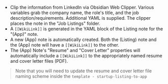 - Clip the information from LinkedIn via Obsidian Web Clipper. Various variables grab the company name, the role's title, and the job description/requirements. Additional YAML is supplied. The clipper places the note in the "Job Listings" folder. 
- A `[[WikiLink]]` is generated in the YAML block of the Listing note for the "(App)" note.
- A new (App) note is automatically created. Both the (Listing) note and the (App) note will have a `[[WikiLink]]` to the other.
- The (App) Note's "Resume" and "Cover Letter" properties will automatically include a `[[WikiLink]]` to the appropriately named resume and cover letter files (PDF). 
> Note that you will need to update the resume and cover letter file naming scheme inside the `template - startup-listing-to-app`